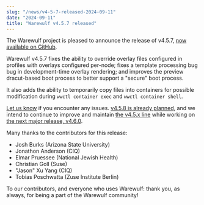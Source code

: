 ```yaml
---
slug: "/news/v4-5-7-released-2024-09-11"
date: "2024-09-11"
title: "Warewulf v4.5.7 released"
---
```


The Warewulf project is pleased to announce the release of v4.5.7, [now
available on GitHub][1].

[1]: https://github.com/warewulf/warewulf/releases/tag/v4.5.7

Warewulf v4.5.7 fixes the ability to override overlay files configured in
profiles with overlays configured per-node; fixes a template processing bug bug
in development-time overlay rendering; and improves the preview dracut-based
boot process to better support a "secure" boot process.

It also adds the ability to temporarily copy files into containers for possible
modification during `wwctl container exec` and `wwctl container shell`.

[Let us know][2] if you encounter any issues. [v4.5.8 is already planned][3],
and we intend to continue to improve and maintain [the v4.5.x line][4] while
working on [the next major release, v4.6.0][5].

[2]: https://github.com/warewulf/warewulf/issues/new/choose

[3]: https://github.com/warewulf/warewulf/milestone/18

[4]: https://github.com/warewulf/warewulf/milestone/11

[5]: https://github.com/warewulf/warewulf/milestone/7

Many thanks to the contributors for this release:

* Josh Burks (Arizona State University)
* Jonathon Anderson (CIQ)
* Elmar Pruessee (National Jewish Health)
* Christian Goll (Suse)
* "Jason" Xu Yang (CIQ)
* Tobias Poschwatta (Zuse Institute Berlin)

To our contributors, and everyone who uses Warewulf: thank you, as always, for
being a part of the Warewulf community!
